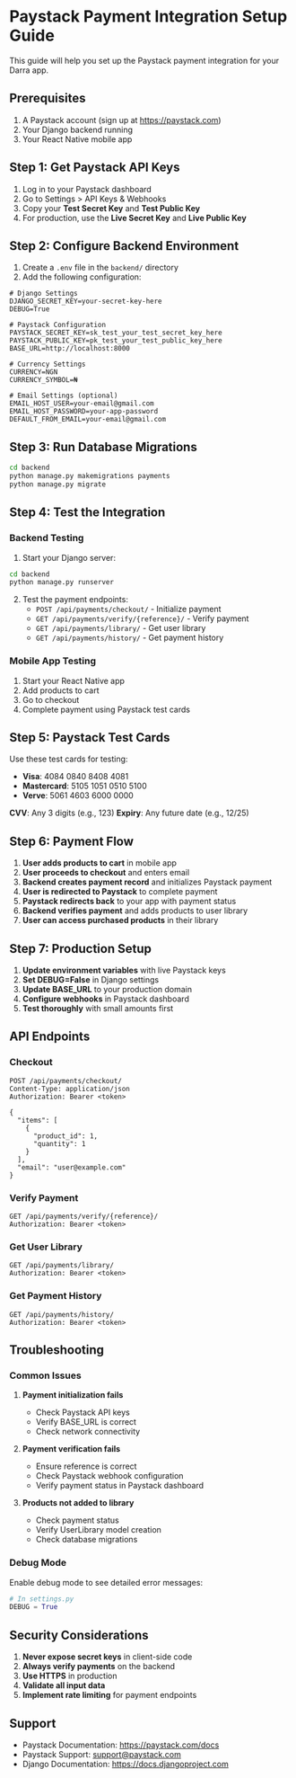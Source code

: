 # Paystack Payment Integration Setup Guide

This guide will help you set up the Paystack payment integration for your Darra app.

## Prerequisites

1. A Paystack account (sign up at https://paystack.com)
2. Your Django backend running
3. Your React Native mobile app

## Step 1: Get Paystack API Keys

1. Log in to your Paystack dashboard
2. Go to Settings > API Keys & Webhooks
3. Copy your **Test Secret Key** and **Test Public Key**
4. For production, use the **Live Secret Key** and **Live Public Key**

## Step 2: Configure Backend Environment

1. Create a `.env` file in the `backend/` directory
2. Add the following configuration:

```env
# Django Settings
DJANGO_SECRET_KEY=your-secret-key-here
DEBUG=True

# Paystack Configuration
PAYSTACK_SECRET_KEY=sk_test_your_test_secret_key_here
PAYSTACK_PUBLIC_KEY=pk_test_your_test_public_key_here
BASE_URL=http://localhost:8000

# Currency Settings
CURRENCY=NGN
CURRENCY_SYMBOL=₦

# Email Settings (optional)
EMAIL_HOST_USER=your-email@gmail.com
EMAIL_HOST_PASSWORD=your-app-password
DEFAULT_FROM_EMAIL=your-email@gmail.com
```

## Step 3: Run Database Migrations

```bash
cd backend
python manage.py makemigrations payments
python manage.py migrate
```

## Step 4: Test the Integration

### Backend Testing

1. Start your Django server:
```bash
cd backend
python manage.py runserver
```

2. Test the payment endpoints:
   - `POST /api/payments/checkout/` - Initialize payment
   - `GET /api/payments/verify/{reference}/` - Verify payment
   - `GET /api/payments/library/` - Get user library
   - `GET /api/payments/history/` - Get payment history

### Mobile App Testing

1. Start your React Native app
2. Add products to cart
3. Go to checkout
4. Complete payment using Paystack test cards

## Step 5: Paystack Test Cards

Use these test cards for testing:

- **Visa**: 4084 0840 8408 4081
- **Mastercard**: 5105 1051 0510 5100
- **Verve**: 5061 4603 6000 0000

**CVV**: Any 3 digits (e.g., 123)
**Expiry**: Any future date (e.g., 12/25)

## Step 6: Payment Flow

1. **User adds products to cart** in mobile app
2. **User proceeds to checkout** and enters email
3. **Backend creates payment record** and initializes Paystack payment
4. **User is redirected to Paystack** to complete payment
5. **Paystack redirects back** to your app with payment status
6. **Backend verifies payment** and adds products to user library
7. **User can access purchased products** in their library

## Step 7: Production Setup

1. **Update environment variables** with live Paystack keys
2. **Set DEBUG=False** in Django settings
3. **Update BASE_URL** to your production domain
4. **Configure webhooks** in Paystack dashboard
5. **Test thoroughly** with small amounts first

## API Endpoints

### Checkout
```http
POST /api/payments/checkout/
Content-Type: application/json
Authorization: Bearer <token>

{
  "items": [
    {
      "product_id": 1,
      "quantity": 1
    }
  ],
  "email": "user@example.com"
}
```

### Verify Payment
```http
GET /api/payments/verify/{reference}/
Authorization: Bearer <token>
```

### Get User Library
```http
GET /api/payments/library/
Authorization: Bearer <token>
```

### Get Payment History
```http
GET /api/payments/history/
Authorization: Bearer <token>
```

## Troubleshooting

### Common Issues

1. **Payment initialization fails**
   - Check Paystack API keys
   - Verify BASE_URL is correct
   - Check network connectivity

2. **Payment verification fails**
   - Ensure reference is correct
   - Check Paystack webhook configuration
   - Verify payment status in Paystack dashboard

3. **Products not added to library**
   - Check payment status
   - Verify UserLibrary model creation
   - Check database migrations

### Debug Mode

Enable debug mode to see detailed error messages:

```python
# In settings.py
DEBUG = True
```

## Security Considerations

1. **Never expose secret keys** in client-side code
2. **Always verify payments** on the backend
3. **Use HTTPS** in production
4. **Validate all input data**
5. **Implement rate limiting** for payment endpoints

## Support

- Paystack Documentation: https://paystack.com/docs
- Paystack Support: support@paystack.com
- Django Documentation: https://docs.djangoproject.com 